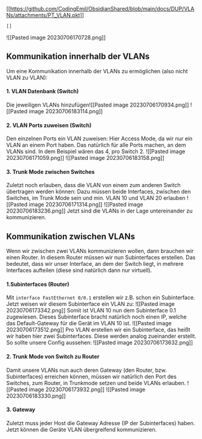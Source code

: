 [[https://github.com/CodingEmil/ObsidianShared/blob/main/docs/DUP/VLANs/attachments/PT_VLAN.pkt]]

	[]

![[Pasted image 20230706170728.png]]

## Kommunikation innerhalb der VLANs
Um eine Kommunikation innerhalb der VLANs zu ermöglichen (also nicht VLAN zu VLAN):
#### 1. VLAN Datenbank (Switch)
Die jeweiligen VLANs hinzufügen![[Pasted image 20230706170934.png]]
![[Pasted image 20230706183114.png]]

#### 2. VLAN Ports zuweisen (Switch)
Den einzelnen Ports ein VLAN zuweisen:
	Hier Access Mode, da wir nur ein VLAN an einem Port haben. Das natürlich für alle Ports machen, an dem VLANs sind. In dem Beispiel wären das 4, pro Switch 2.
![[Pasted image 20230706171059.png]]
![[Pasted image 20230706183158.png]]

#### 3. Trunk Mode zwischen Switches
Zuletzt noch erlauben, dass die VLAN von einem zum anderen Switch übertragen werden können:
	Dazu müssen beide Interfaces, zwischen den Switches, im Trunk Mode sein und min. VLAN 10 und VLAN 20 erlauben 
![[Pasted image 20230706171314.png]]
![[Pasted image 20230706183236.png]]
Jetzt sind die VLANs in der Lage untereinander zu kommunizieren.

## Kommunikation zwischen VLANs
Wenn wir zwischen zwei VLANs kommunizieren wollen, dann brauchen wir einen Router. In diesem Router müssen wir nun Subinterfaces erstellen. Das bedeutet, dass wir unser Interface, an dem der Switch liegt, in mehrere Interfaces aufteilen (diese sind natürlich dann nur virtuell). 

#### 1.Subinterfaces (Router)
Mit `interface FastEthernet 0/0.1` erstellen wir z.B. schon ein Subinterface. 
Jetzt weisen wir diesem Subinterface ein VLAN zu:
![[Pasted image 20230706173342.png]]
Somit ist VLAN 10 nun dem Subinterface 0.1 zugewiesen. Dieses Subinterface bracht natürlich noch einen IP, welche das Default-Gateway für die Gerät im VLAN 10 ist.
![[Pasted image 20230706173512.png]]
Pro VLAN erstellen wir ein Subinterface, das heißt wir haben hier zwei Subinterfaces. Diese werden analog zueinander erstellt. 
So sollte unsere Config aussehen:
![[Pasted image 20230706173632.png]]

#### 2. Trunk Mode von Switch zu Router
Damit unsere VLANs nun auch deren Gateway (den Router, bzw. Subinterfaces) erreichen können, müssen wir natürlich den Port des Switches, zum Router, in Trunkmode setzen und beide VLANs erlauben.
![[Pasted image 20230706173932.png]]
![[Pasted image 20230706183330.png]]

#### 3. Gateway 
Zuletzt muss jeder Host die Gateway Adresse (IP der Subinterfaces) haben.
Jetzt können die Geräte VLAN übergreifend kommunizieren.